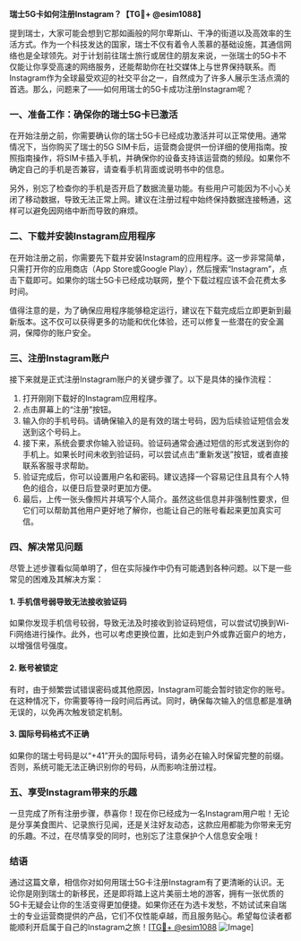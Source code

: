 **瑞士5G卡如何注册Instagram？【TG💪+ @esim1088】**

提到瑞士，大家可能会想到它那如画般的阿尔卑斯山、干净的街道以及高效率的生活方式。作为一个科技发达的国家，瑞士不仅有着令人羡慕的基础设施，其通信网络也是全球领先。对于计划前往瑞士旅行或居住的朋友来说，一张瑞士的5G卡不仅能让你享受高速的网络服务，还能帮助你在社交媒体上与世界保持联系。而Instagram作为全球最受欢迎的社交平台之一，自然成为了许多人展示生活点滴的首选。那么，问题来了——如何用瑞士的5G卡成功注册Instagram呢？

### **一、准备工作：确保你的瑞士5G卡已激活**

在开始注册之前，你需要确认你的瑞士5G卡已经成功激活并可以正常使用。通常情况下，当你购买了瑞士的5G SIM卡后，运营商会提供一份详细的使用指南。按照指南操作，将SIM卡插入手机，并确保你的设备支持该运营商的频段。如果你不确定自己的手机是否兼容，请查看手机背面或说明书中的信息。

另外，别忘了检查你的手机是否开启了数据流量功能。有些用户可能因为不小心关闭了移动数据，导致无法正常上网。建议在注册过程中始终保持数据连接畅通，这样可以避免因网络中断而导致的麻烦。

### **二、下载并安装Instagram应用程序**

在开始注册之前，你需要先下载并安装Instagram的应用程序。这一步非常简单，只需打开你的应用商店（App Store或Google Play），然后搜索“Instagram”，点击下载即可。如果你的瑞士5G卡已经成功联网，整个下载过程应该不会花费太多时间。

值得注意的是，为了确保应用程序能够稳定运行，建议在下载完成后立即更新到最新版本。这不仅可以获得更多的功能和优化体验，还可以修复一些潜在的安全漏洞，保障你的账户安全。

### **三、注册Instagram账户**

接下来就是正式注册Instagram账户的关键步骤了。以下是具体的操作流程：

1. 打开刚刚下载好的Instagram应用程序。
2. 点击屏幕上的“注册”按钮。
3. 输入你的手机号码。请确保输入的是有效的瑞士号码，因为后续验证短信会发送到这个号码上。
4. 接下来，系统会要求你输入验证码。验证码通常会通过短信的形式发送到你的手机上。如果长时间未收到验证码，可以尝试点击“重新发送”按钮，或者直接联系客服寻求帮助。
5. 验证完成后，你可以设置用户名和密码。建议选择一个容易记住且具有个人特色的组合，以便日后登录时更加方便。
6. 最后，上传一张头像照片并填写个人简介。虽然这些信息并非强制性要求，但它们可以帮助其他用户更好地了解你，也能让自己的账号看起来更加真实可信。

### **四、解决常见问题**

尽管上述步骤看似简单明了，但在实际操作中仍有可能遇到各种问题。以下是一些常见的困难及其解决方案：

#### **1. 手机信号弱导致无法接收验证码**
如果你发现手机信号较弱，导致无法及时接收到验证码短信，可以尝试切换到Wi-Fi网络进行操作。此外，也可以考虑更换位置，比如走到户外或靠近窗户的地方，以增强信号强度。

#### **2. 账号被锁定**
有时，由于频繁尝试错误密码或其他原因，Instagram可能会暂时锁定你的账号。在这种情况下，你需要等待一段时间后再试。同时，确保每次输入的信息都是准确无误的，以免再次触发锁定机制。

#### **3. 国际号码格式不正确**
如果你的瑞士号码是以“+41”开头的国际号码，请务必在输入时保留完整的前缀。否则，系统可能无法正确识别你的号码，从而影响注册过程。

### **五、享受Instagram带来的乐趣**

一旦完成了所有注册步骤，恭喜你！现在你已经成为一名Instagram用户啦！无论是分享美食图片、记录旅行见闻，还是关注好友动态，这款应用都能为你带来无穷的乐趣。不过，在尽情享受的同时，也别忘了注意保护个人信息安全哦！

### **结语**

通过这篇文章，相信你对如何用瑞士5G卡注册Instagram有了更清晰的认识。无论你是刚到瑞士的新移民，还是即将踏上这片美丽土地的游客，拥有一张优质的5G卡无疑会让你的生活变得更加便捷。如果你还在为选卡发愁，不妨试试来自瑞士的专业运营商提供的产品，它们不仅性能卓越，而且服务贴心。希望每位读者都能顺利开启属于自己的Instagram之旅！[[TG💪+ @esim1088](https://t.me/s/esim1088) ![Image](https://i.postimg.cc/4NQfJmqS/Snipaste-2025-05-13-00-14-12.png)]